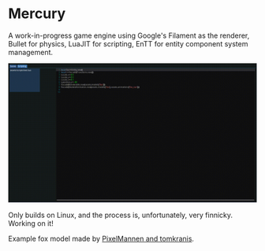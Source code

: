 Mercury
=======

A work-in-progress game engine using Google's Filament as the renderer, Bullet for physics, LuaJIT for scripting, EnTT for entity component system management.

![Mercury](recording.gif)

Only builds on Linux, and the process is, unfortunately, very finnicky. Working on it!

Example fox model made by [PixelMannen and tomkranis](https://github.com/KhronosGroup/glTF-Sample-Models/tree/master/2.0/Fox).
